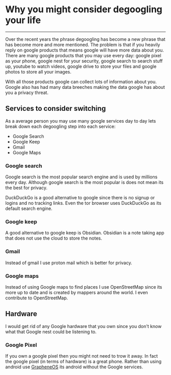 # Why you might consider degoogling your life
***
Over the recent years the phrase degoogling has become a new phrase that has become more and more mentioned. The problem is that if you heavily reply on google products that means google will have more data about you. There are many google products that you may use every day: google pixel as your phone, google nest for your security, google search to search stuff up, youtube to watch videos, google drive to store your files and google photos to store all your images.

With all those products google can collect lots of information about you. Google also has had many data breeches making the data google has about you a privacy threat.
## Services to consider switching
As a average person you may use many google services day to day lets break down each degoogling step into each service:
- Google Search
- Google Keep
- Gmail
- Google Maps
### Google search
Google search is the most popular search engine and is used by millions every day. Although google search is the most popular is does not mean its the best for privacy.

DuckDuckGo is a good alternative to google since there is no signup or logins and no tracking links. Even the tor browser uses DuckDuckGo as its default search engine.
### Google keep
A good alternative to google keep is Obsidian. Obsidian is a note taking app that does not use the cloud to store the notes.
### Gmail
Instead of gmail I use proton mail which is better for privacy.
### Google maps
Instead of using Google maps to find places I use OpenStreetMap since its more up to date and is created by mappers around the world. I even contribute to OpenStreetMap.

## Hardware
I would get rid of any Google hardware that you own since you don't know what that Google nest could be listening to.
### Google Pixel
If you own a google pixel then you might not need to trow it away. In fact the google pixel (in terms of hardware) is a great phone. Rather than using android use [GrapheneOS](https://grapheneos.org/) its android without the Google services.